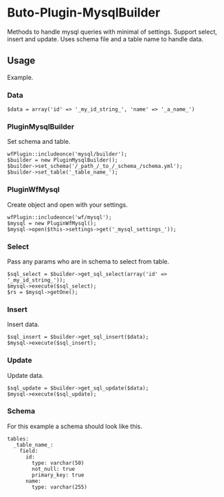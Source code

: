 # Buto-Plugin-MysqlBuilder
Methods to handle mysql queries with minimal of settings. Support select, insert and update. Uses schema file and a table name to handle data.

## Usage
Example.
### Data
```
$data = array('id' => '_my_id_string_', 'name' => '_a_name_')
```

### PluginMysqlBuilder
Set schema and table.
```
wfPlugin::includeonce('mysql/builder');
$builder = new PluginMysqlBuilder();
$builder->set_schema('/_path_/_to_/_schema_/schema.yml');
$builder->set_table('_table_name_');
```

### PluginWfMysql
Create object and open with your settings.
```
wfPlugin::includeonce('wf/mysql');
$mysql = new PluginWfMysql();
$mysql->open($this->settings->get('_mysql_settings_'));
```

### Select
Pass any params who are in schema to select from table. 
```
$sql_select = $builder->get_sql_select(array('id' => '_my_id_string_'));
$mysql->execute($sql_select);
$rs = $mysql->getOne();
```

### Insert
Insert data.
```
$sql_insert = $builder->get_sql_insert($data);
$mysql->execute($sql_insert);
```

### Update
Update data.
```
$sql_update = $builder->get_sql_update($data);
$mysql->execute($sql_update);
```

### Schema
For this example a schema should look like this.
```
tables:
  _table_name_:
    field:
      id:
        type: varchar(50)
        not_null: true
        primary_key: true
      name:
        type: varchar(255)
```
